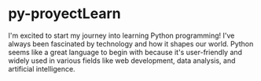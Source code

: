 # py-proyectLearn
I'm excited to start my journey into learning Python programming! I've always been fascinated by technology and how it shapes our world. Python seems like a great language to begin with because it's user-friendly and widely used in various fields like web development, data analysis, and artificial intelligence.
